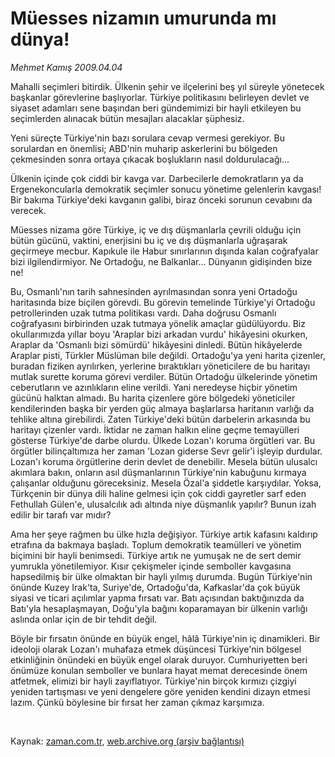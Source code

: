 # Müesses nizamın umurunda mı dünya!

*Mehmet Kamış 2009.04.04*

<tr><td class="metin" colspan="2" style="padding-top: 20px; padding-left: 5px; padding-right: 10px;">Mahalli seçimleri bitirdik. Ülkenin şehir ve ilçelerini beş yıl süreyle yönetecek başkanlar görevlerine başlıyorlar. Türkiye politikasını belirleyen devlet ve siyaset adamları sene başından beri gündemimizi bir hayli etkileyen bu seçimlerden alınacak bütün mesajları alacaklar şüphesiz.</td></tr><tr><td class="metin" colspan="2" style="padding-top: 20px; padding-left: 5px; padding-right: 10px;"><p> Yeni süreçte Türkiye'nin bazı sorulara cevap vermesi gerekiyor. Bu sorulardan en önemlisi; ABD'nin muharip askerlerini bu bölgeden çekmesinden sonra ortaya çıkacak boşlukların nasıl doldurulacağı... 
<p>Ülkenin içinde çok ciddi bir kavga var. Darbecilerle demokratların ya da Ergenekoncularla demokratik seçimler sonucu yönetime gelenlerin kavgası! Bir bakıma Türkiye'deki kavganın galibi, biraz önceki sorunun cevabını da verecek.
<p>Müesses nizama göre Türkiye, iç ve dış düşmanlarla çevrili olduğu için bütün gücünü, vaktini, enerjisini bu iç ve dış düşmanlarla uğraşarak geçirmeye mecbur. Kapıkule ile Habur sınırlarının dışında kalan coğrafyalar bizi ilgilendirmiyor. Ne Ortadoğu, ne Balkanlar... Dünyanın gidişinden bize ne!
<p>Bu, Osmanlı'nın tarih sahnesinden ayrılmasından sonra yeni Ortadoğu haritasında bize biçilen görevdi. Bu görevin temelinde Türkiye'yi Ortadoğu petrollerinden uzak tutma politikası vardı. Daha doğrusu Osmanlı coğrafyasını birbirinden uzak tutmaya yönelik amaçlar güdülüyordu. Biz okullarımızda yıllar boyu 'Araplar bizi arkadan vurdu' hikâyesini okurken, Araplar da 'Osmanlı bizi sömürdü' hikâyesini dinledi. Bütün hikâyelerde Araplar pisti, Türkler Müslüman bile değildi. Ortadoğu'ya yeni harita çizenler, buradan fiziken ayrılırken, yerlerine bıraktıkları yöneticilere de bu haritayı mutlak surette koruma görevi verdiler. Bütün Ortadoğu ülkelerinde yönetim ceberutların ve azınlıkların eline verildi. Yani neredeyse hiçbir yönetim gücünü halktan almadı. Bu harita çizenlere göre bölgedeki yöneticiler kendilerinden başka bir yerden güç almaya başlarlarsa haritanın varlığı da tehlike altına girebilirdi. Zaten Türkiye'deki bütün darbelerin arkasında bu haritayı çizenler vardı. İktidar ne zaman halkın eline geçme temayülleri gösterse Türkiye'de darbe olurdu. Ülkede Lozan'ı koruma örgütleri var. Bu örgütler bilinçaltımıza her zaman 'Lozan giderse Sevr gelir'i işleyip durdular. Lozan'ı koruma örgütlerine derin devlet de denebilir. Mesela bütün ulusalcı akımlara bakın, onların asıl düşmanlarının Türkiye'nin kabuğunu kırmaya çalışanlar olduğunu göreceksiniz. Mesela Özal'a şiddetle karşıydılar. Yoksa, Türkçenin bir dünya dili haline gelmesi için çok ciddi gayretler sarf eden Fethullah Gülen'e, ulusalcılık adı altında niye düşmanlık yapılır? Bunun izah edilir bir tarafı var mıdır?
<p> Ama her şeye rağmen bu ülke hızla değişiyor. Türkiye artık kafasını kaldırıp etrafına da bakmaya başladı. Toplum demokratik teamülleri ve yönetim biçimini bir hayli benimsedi. Türkiye artık ne yumuşak ne de sert demir yumrukla yönetilemiyor. Kısır çekişmeler içinde semboller kavgasına hapsedilmiş bir ülke olmaktan bir hayli yılmış durumda. Bugün Türkiye'nin önünde Kuzey Irak'ta, Suriye'de, Ortadoğu'da, Kafkaslar'da çok büyük siyasi ve ticari açılımlar yapma fırsatı var. Batı açısından baktığınızda da Batı'yla hesaplaşmayan, Doğu'yla bağını koparamayan bir ülkenin varlığı aslında onlar için de bir tehdit değil.
<p> Böyle bir fırsatın önünde en büyük engel, hâlâ Türkiye'nin iç dinamikleri. Bir ideoloji olarak Lozan'ı muhafaza etmek düşüncesi Türkiye'nin bölgesel etkinliğinin önündeki en büyük engel olarak duruyor. Cumhuriyetten beri önümüze konulan semboller ve bunlara hayat memat derecesinde önem atfetmek, elimizi bir hayli zayıflatıyor. Türkiye'nin birçok kırmızı çizgiyi yeniden tartışması ve yeni dengelere göre yeniden kendini dizayn etmesi lazım. Çünkü böylesine bir fırsat her zaman çıkmaz karşımıza.
<p><br/></p></p></p></p></p></p></p></td></tr>

Kaynak: [zaman.com.tr](http://zaman.com.tr/yazar.do?yazino=833568), [web.archive.org (arşiv bağlantısı)](http://web.archive.org/web/20090412154457/http://www.zaman.com.tr:80/yazar.do?yazino=833568)
